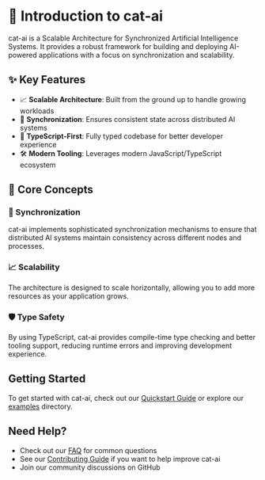 # 👋 Introduction to cat-ai

cat-ai is a Scalable Architecture for Synchronized Artificial Intelligence Systems. It provides a robust framework for building and deploying AI-powered applications with a focus on synchronization and scalability.

## ✨ Key Features

- 📈 **Scalable Architecture**: Built from the ground up to handle growing workloads
- 🔄 **Synchronization**: Ensures consistent state across distributed AI systems
- 📝 **TypeScript-First**: Fully typed codebase for better developer experience
- 🛠️ **Modern Tooling**: Leverages modern JavaScript/TypeScript ecosystem

## 🎯 Core Concepts

### 🔄 Synchronization

cat-ai implements sophisticated synchronization mechanisms to ensure that distributed AI systems maintain consistency across different nodes and processes.

### 📈 Scalability

The architecture is designed to scale horizontally, allowing you to add more resources as your application grows.

### 🛡️ Type Safety

By using TypeScript, cat-ai provides compile-time type checking and better tooling support, reducing runtime errors and improving development experience.

## Getting Started

To get started with cat-ai, check out our [Quickstart Guide](./Quickstart.md) or explore our [examples](../examples) directory.

## Need Help?

- Check out our [FAQ](./FAQ.md) for common questions
- See our [Contributing Guide](./Contributing.md) if you want to help improve cat-ai
- Join our community discussions on GitHub
